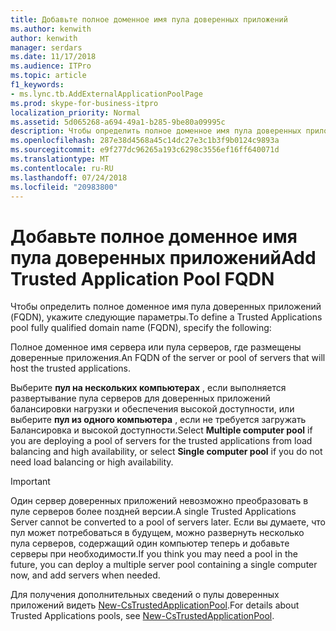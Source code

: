 ```yaml
---
title: Добавьте полное доменное имя пула доверенных приложений
ms.author: kenwith
author: kenwith
manager: serdars
ms.date: 11/17/2018
ms.audience: ITPro
ms.topic: article
f1_keywords:
- ms.lync.tb.AddExternalApplicationPoolPage
ms.prod: skype-for-business-itpro
localization_priority: Normal
ms.assetid: 5d065268-a694-49a1-b285-9be80a09995c
description: Чтобы определить полное доменное имя пула доверенных приложений (FQDN), укажите следующие параметры.
ms.openlocfilehash: 287e38d4568a45c14dc27e3c1b3f9b0124c9893a
ms.sourcegitcommit: e9f277dc96265a193c6298c3556ef16ff640071d
ms.translationtype: MT
ms.contentlocale: ru-RU
ms.lasthandoff: 07/24/2018
ms.locfileid: "20983800"
---
```

# <a name="add-trusted-application-pool-fqdn"></a><span data-ttu-id="bcb6c-103">Добавьте полное доменное имя пула доверенных приложений</span><span class="sxs-lookup"><span data-stu-id="bcb6c-103">Add Trusted Application Pool FQDN</span></span>
 
<span data-ttu-id="bcb6c-104">Чтобы определить полное доменное имя пула доверенных приложений (FQDN), укажите следующие параметры.</span><span class="sxs-lookup"><span data-stu-id="bcb6c-104">To define a Trusted Applications pool fully qualified domain name (FQDN), specify the following:</span></span>
  
<span data-ttu-id="bcb6c-105">Полное доменное имя сервера или пула серверов, где размещены доверенные приложения.</span><span class="sxs-lookup"><span data-stu-id="bcb6c-105">An FQDN of the server or pool of servers that will host the trusted applications.</span></span>
  
<span data-ttu-id="bcb6c-106">Выберите **пул на нескольких компьютерах** , если выполняется развертывание пула серверов для доверенных приложений балансировки нагрузки и обеспечения высокой доступности, или выберите **пул из одного компьютера** , если не требуется загружать Балансировка и высокой доступности.</span><span class="sxs-lookup"><span data-stu-id="bcb6c-106">Select **Multiple computer pool** if you are deploying a pool of servers for the trusted applications from load balancing and high availability, or select **Single computer pool** if you do not need load balancing or high availability.</span></span>
  
> [!IMPORTANT]
> <span data-ttu-id="bcb6c-107">Один сервер доверенных приложений невозможно преобразовать в пуле серверов более поздней версии.</span><span class="sxs-lookup"><span data-stu-id="bcb6c-107">A single Trusted Applications Server cannot be converted to a pool of servers later.</span></span> <span data-ttu-id="bcb6c-108">Если вы думаете, что пул может потребоваться в будущем, можно развернуть несколько пула серверов, содержащий один компьютер теперь и добавьте серверы при необходимости.</span><span class="sxs-lookup"><span data-stu-id="bcb6c-108">If you think you may need a pool in the future, you can deploy a multiple server pool containing a single computer now, and add servers when needed.</span></span> 
  
<span data-ttu-id="bcb6c-109">Для получения дополнительных сведений о пулы доверенных приложений видеть [New-CsTrustedApplicationPool](https://docs.microsoft.com/powershell/module/skype/new-cstrustedapplicationpool?view=skype-ps).</span><span class="sxs-lookup"><span data-stu-id="bcb6c-109">For details about Trusted Applications pools, see [New-CsTrustedApplicationPool](https://docs.microsoft.com/powershell/module/skype/new-cstrustedapplicationpool?view=skype-ps).</span></span>
  

